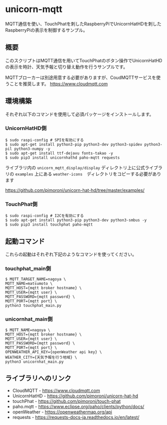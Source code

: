 # unicorn-mqtt

MQTT通信を使い、TouchPhatを刺したRaspberryPiでUnicornHatHDを刺したRaspberryPiの表示を制御するサンプル。


## 概要

このスクリプトはMQTT通信を用いてTouchPhatのボタン操作でUnicornHatHDの表示を時計、天気予報と切り替え動作を行うサンプルです。

MQTTブローカーは別途用意する必要がありますが、CoudMQTTサービスを使うことを推奨します。
https://www.cloudmqtt.com



## 環境構築
それぞれ以下のコマンドを使用して必須パッケージをインストールします。

### UnicornHatHD側

```shell
$ sudo raspi-config # SPIを有効にする
$ sudo apt-get install python3-pip python3-dev python3-spidev python3-pil python3-numpy -y
$ sudo apt-get install ttf-dejavu fonts-takao -y
$ sudo pip3 install unicornhathd paho-mqtt requests
```

ライブラリ内の ``` unicorn_mqtt_display/display ``` ディレクトリ上に公式ライブラリの ``` examples ``` 上にある
``` weather-icons ```　ディレクトリをコピーする必要があります 

https://github.com/pimoroni/unicorn-hat-hd/tree/master/examples/



### TouchPhat側

```shell
$ sudo raspi-config # I2Cを有効にする
$ sudo apt-get install python3-pip python3-dev python3-smbus -y
$ sudo pip3 install touchphat paho-mqtt
```


## 起動コマンド
これらの起動はそれぞれ下記のようなコマンドを使ってください。

### touchphat_main側

```shell
$ MQTT_TARGET_NAME=nagoya \
MQTT_NAME=matsumoto \
MQTT_HOST={mqtt broker hostname} \
MQTT_USER={mqtt user} \
MQTT_PASSWORD={mqtt password} \
MQTT_PORT={mqtt port} \
python3 touchphat_main.py
```


### unicornhat_main側
```shell
$ MQTT_NAME=nagoya \
MQTT_HOST={mqtt broker hostname} \
MQTT_USER={mqtt user} \
MQTT_PASSWORD={mqtt password} \
MQTT_PORT={mqtt port} \
OPENWEATHER_API_KEY={openWeather api key} \
WEATHER_CITY={天気予報を行う地域} \
python3 unicornhat_main.py
```



## ライブラリへのリンク

- CloudMQTT - https://www.cloudmqtt.com
- UnicornHatHD - https://github.com/pimoroni/unicorn-hat-hd
- touchPhat - https://github.com/pimoroni/touch-phat
- paho.mqtt - https://www.eclipse.org/paho/clients/python/docs/
- openWeather - https://openweathermap.org/api
- requests - https://requests-docs-ja.readthedocs.io/en/latest/
